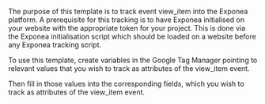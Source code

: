 The purpose of this template is to track event view_item into the Exponea platform. A prerequisite for this tracking is to have Exponea initialised on your website with the appropriate token for your project. This is done via the Exponea initialisation script which should be loaded on a website before any Exponea tracking script. 

To use this template, create variables in the Google Tag Manager pointing to relevant values that you wish to track as attributes of the view_item event. 

Then fill in those values into the corresponding fields, which you wish to track as attributes of the view_item event. 
